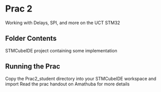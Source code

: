# Prac 2 
Working with Delays, SPI, and more on the UCT STM32

## Folder Contents
STMCubeIDE project containing some implementation

## Running the Prac
Copy the Prac2_student directory into your STMCubeIDE workspace and import
Read the prac handout on Amathuba for more details
